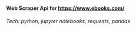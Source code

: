 #### Web Scraper Api for https://www.ebooks.com/

###### Tech: python, jupyter notebooks, requests, pandas